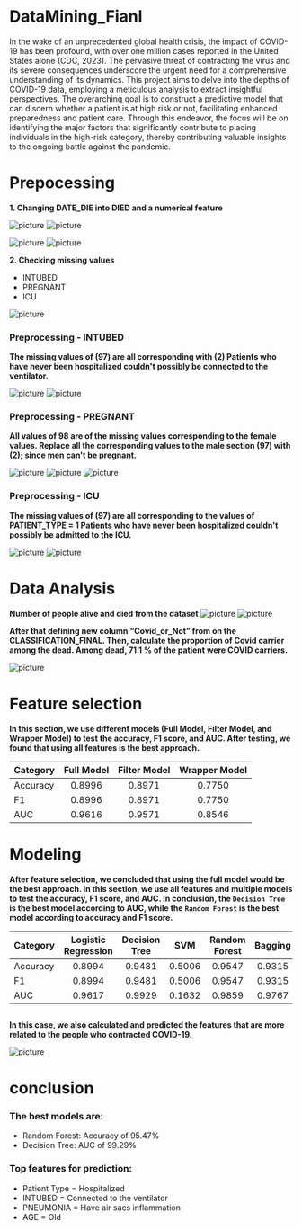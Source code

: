 # DataMining_Fianl
In the wake of an unprecedented global health crisis, the impact of COVID-19 has been profound, with over one million cases reported in the United States alone (CDC, 2023). The pervasive threat of contracting the virus and its severe consequences underscore the urgent need for a comprehensive understanding of its dynamics. This project aims to delve into the depths of COVID-19 data, employing a meticulous analysis to extract insightful perspectives. The overarching goal is to construct a predictive model that can discern whether a patient is at high risk or not, facilitating enhanced preparedness and patient care. Through this endeavor, the focus will be on identifying the major factors that significantly contribute to placing individuals in the high-risk category, thereby contributing valuable insights to the ongoing battle against the pandemic.


# Prepocessing
**1. Changing DATE_DIE into DIED and a numerical feature**

![picture](./images/image1.jpg "p")
![picture](./images/image2.jpg "p")

![picture](./images/image3.jpg "p") 
![picture](./images/image4.jpg "p")

**2. Checking missing values**
- INTUBED
- PREGNANT
- ICU


![picture](./images/image5.jpg "p")

### Preprocessing - INTUBED ###
**The missing values of (97) are all corresponding with (2) Patients who have never been hospitalized couldn't possibly be connected to the ventilator.**

<!-- ![picture of me](./images/image6.jpg "Me") -->
![picture](./images/image7.jpg "p") 
![picture](./images/image8.jpg "p")

### Preprocessing - PREGNANT ###
**All values of 98 are of the missing values corresponding to the female values. Replace all the corresponding values to the male section (97) with (2); since men can't be pregnant.**

![picture](./images/image9.jpg "p")
![picture](./images/image10.jpg "p")
![picture](./images/image11.jpg "p")

### Preprocessing - ICU ###
**The missing values of (97) are all corresponding to the values of PATIENT_TYPE = 1 Patients who have never been hospitalized couldn't possibly be admitted to the ICU.**

![picture](./images/image12.jpg "p")
![picture](./images/image13.jpg "p")

# Data Analysis
**Number of people alive and died from the dataset**
![picture](./images/image14.jpg "p")
![picture](./images/image15.jpg "p")

**After that defining new column “Covid_or_Not” from on the CLASSIFICATION_FINAL. Then, calculate the proportion of Covid carrier among the dead. Among dead, 71.1 % of the patient were COVID carriers.** 

![picture](./images/image16.jpg "p")

# Feature selection 

**In this section, we use different models (Full Model, Filter Model, and Wrapper Model) to test the accuracy, F1 score, and AUC. After testing, we found that using all features is the best approach.**

| Category  | Full Model | Filter Model | Wrapper Model |
| :-------- | :--------: | :----------: | :-----------: |
| Accuracy  | 0.8996     | 0.8971       | 0.7750        |
| F1        | 0.8996     | 0.8971       | 0.7750        |
| AUC       | 0.9616     | 0.9571       | 0.8546        |

# Modeling

**After feature selection, we concluded that using the full model would be the best approach. In this section, we use all features and multiple models to test the accuracy, F1 score, and AUC. In conclusion, the `Decision Tree` is the best model according to AUC, while the `Random Forest` is the best model according to accuracy and F1 score.**

| Category | Logistic Regression | Decision Tree | SVM   | Random Forest | Bagging | Gradient Boosting |
| :------- | :-----------------: | :-----------: | :---: | :-----------: | :-----: | :---------------: |
| Accuracy |       0.8994        |     0.9481    | 0.5006|     0.9547     | 0.9315  |       0.9183      |
| F1       |       0.8994        |     0.9481    | 0.5006|     0.9547     | 0.9315  |       0.9183      |
| AUC      |       0.9617        |     0.9929    | 0.1632|     0.9859     | 0.9767  |       0.9684      |


##
**In this case, we also calculated and predicted the features that are more related to the people who contracted COVID-19.**

![picture](./images/image17.jpg "p")

# conclusion

### The best models are: 
- Random Forest: Accuracy of 95.47%
- Decision Tree: AUC of 99.29%

### Top features for prediction:
- Patient Type = Hospitalized
- INTUBED = Connected to the ventilator
- PNEUMONIA = Have air sacs inflammation
- AGE = Old
